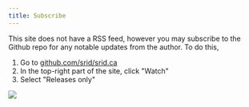 ```yaml
---
title: Subscribe
---
```


This site does not have a RSS feed, however you may subscribe to the Github repo for any notable updates from the author. To do this,

1. Go to [github.com/srid/srid.ca](https://github.com/srid/srid.ca)
2. In the top-right part of the site, click "Watch"
3. Select "Releases only"

![](https://i.imgur.com/l3WJ80rl.png)

